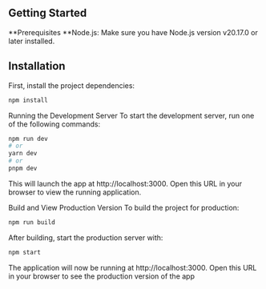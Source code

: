 ## Getting Started

**Prerequisites
**Node.js: Make sure you have Node.js version v20.17.0 or later installed.

## Installation

First, install the project dependencies:

```bash
npm install
```

Running the Development Server
To start the development server, run one of the following commands:

```bash
npm run dev
# or
yarn dev
# or
pnpm dev
```

This will launch the app at http://localhost:3000. Open this URL in your browser to view the running application.

Build and View Production Version
To build the project for production:

```bash
npm run build
```

After building, start the production server with:

```bash
npm start
```

The application will now be running at http://localhost:3000. Open this URL in your browser to see the production version of the app
